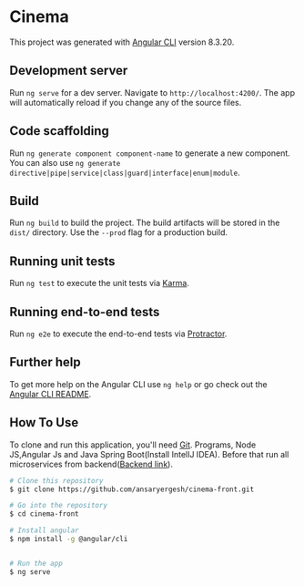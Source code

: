 # Cinema

This project was generated with [Angular CLI](https://github.com/angular/angular-cli) version 8.3.20.

## Development server

Run `ng serve` for a dev server. Navigate to `http://localhost:4200/`. The app will automatically reload if you change any of the source files.

## Code scaffolding

Run `ng generate component component-name` to generate a new component. You can also use `ng generate directive|pipe|service|class|guard|interface|enum|module`.

## Build

Run `ng build` to build the project. The build artifacts will be stored in the `dist/` directory. Use the `--prod` flag for a production build.

## Running unit tests

Run `ng test` to execute the unit tests via [Karma](https://karma-runner.github.io).

## Running end-to-end tests

Run `ng e2e` to execute the end-to-end tests via [Protractor](http://www.protractortest.org/).

## Further help

To get more help on the Angular CLI use `ng help` or go check out the [Angular CLI README](https://github.com/angular/angular-cli/blob/master/README.md).

## How To Use

To clone and run this application, you'll need [Git](https://git-scm.com). Programs, Node JS,Angular Js and Java Spring Boot(Install IntelIJ IDEA).  Before that run all microservices from backend([Backend link](https://github.com/ansaryergesh/cinema-ticket)).

```bash
# Clone this repository
$ git clone https://github.com/ansaryergesh/cinema-front.git

# Go into the repository
$ cd cinema-front

# Install angular
$ npm install -g @angular/cli


# Run the app
$ ng serve
```
